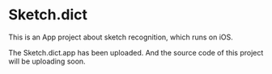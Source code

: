 # Sketch.dict
This is an App project about sketch recognition, which runs on iOS.

The Sketch.dict.app has been uploaded. And the source code of this project will be uploading soon.

